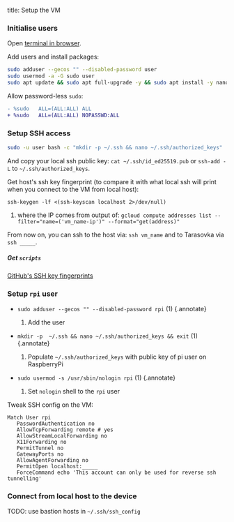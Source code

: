 title: Setup the VM



### Initialise users

Open [terminal in browser](https://console.cloud.google.com/compute/instances?project=tarasovka).

Add users and install packages:

```bash
sudo adduser --gecos "" --disabled-password user
sudo usermod -a -G sudo user
sudo apt update && sudo apt full-upgrade -y && sudo apt install -y nano git locate
```

Allow password-less `sudo`:

```diff title="sudo visudo"
- %sudo   ALL=(ALL:ALL) ALL
+ %sudo   ALL=(ALL:ALL) NOPASSWD:ALL
```

### Setup SSH access

```bash linenums="1"
sudo -u user bash -c "mkdir -p ~/.ssh && nano ~/.ssh/authorized_keys"
```
And copy your local ssh public key: `cat ~/.ssh/id_ed25519.pub` or `ssh-add -L` to `~/.ssh/authorized_keys`.

Get host's ssh key fingerprint (to compare it with what local ssh will print when you connect to the VM from local host):
```
ssh-keygen -lf <(ssh-keyscan localhost 2>/dev/null)
```

1. where the IP comes from output of: `gcloud compute addresses list --filter="name=('vm_name-ip')" --format="get(address)"`

From now on, you can ssh to the host via: `ssh vm_name` and to Tarasovka via `ssh _____`.

##### Get `scripts`

[GitHub's SSH key fingerprints](https://docs.github.com/en/authentication/keeping-your-account-and-data-secure/githubs-ssh-key-fingerprints)


### Setup `rpi` user

* `sudo adduser --gecos "" --disabled-password rpi` (1)
  {.annotate}
    1. Add the user

* `mkdir -p  ~/.ssh && nano ~/.ssh/authorized_keys && exit` (1)
  {.annotate}
    1. Populate `~/.ssh/authorized_keys` with public key of pi user on RaspberryPi

* `sudo usermod -s /usr/sbin/nologin rpi` (1)
  {.annotate}
    1. Set `nologin` shell to the `rpi` user



Tweak SSH config on the VM:

```linenums="1" title="sudo nano /etc/ssh/sshd_config"
Match User rpi
   PasswordAuthentication no
   AllowTcpForwarding remote # yes
   AllowStreamLocalForwarding no
   X11Forwarding no
   PermitTunnel no
   GatewayPorts no
   AllowAgentForwarding no
   PermitOpen localhost:_____
   ForceCommand echo 'This account can only be used for reverse ssh tunnelling'
```

### Connect from local host to the device

TODO: use bastion hosts in `~/.ssh/ssh_config`
